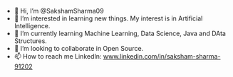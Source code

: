 - 👋 Hi, I’m @SakshamSharma09
- 👀 I’m interested in learning new things. My interest is in Artificial Intelligence.
- 🌱 I’m currently learning Machine Learning, Data Science, Java and DAta Structures.
- 💞️ I’m looking to collaborate in Open Source.
- 📫 How to reach me LinkedIn: www.linkedin.com/in/saksham-sharma-91202

<!---
SakshamSharma09/SakshamSharma09 is a ✨ special ✨ repository because its `README.md` (this file) appears on your GitHub profile.
You can click the Preview link to take a look at your changes.
--->
